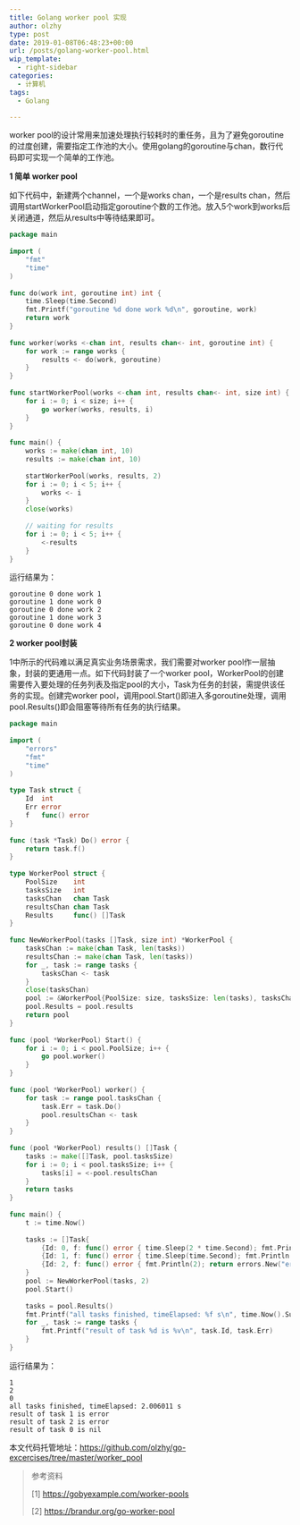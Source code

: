 ```yaml
---
title: Golang worker pool 实现
author: olzhy
type: post
date: 2019-01-08T06:48:23+00:00
url: /posts/golang-worker-pool.html
wip_template:
  - right-sidebar
categories:
  - 计算机
tags:
  - Golang

---
```

worker pool的设计常用来加速处理执行较耗时的重任务，且为了避免goroutine的过度创建，需要指定工作池的大小。使用golang的goroutine与chan，数行代码即可实现一个简单的工作池。
  
**1 简单 worker pool**
  
如下代码中，新建两个channel，一个是works chan，一个是results chan，然后调用startWorkerPool启动指定goroutine个数的工作池。放入5个work到works后关闭通道，然后从results中等待结果即可。

```go
package main  
  
import (  
    "fmt"  
    "time"  
)  
  
func do(work int, goroutine int) int {  
    time.Sleep(time.Second)  
    fmt.Printf("goroutine %d done work %d\n", goroutine, work)  
    return work  
}  
  
func worker(works <-chan int, results chan<- int, goroutine int) {  
    for work := range works {  
        results <- do(work, goroutine)  
    }  
}  
  
func startWorkerPool(works <-chan int, results chan<- int, size int) {  
    for i := 0; i < size; i++ {  
        go worker(works, results, i)  
    }  
}  
  
func main() {  
    works := make(chan int, 10)  
    results := make(chan int, 10)  
  
    startWorkerPool(works, results, 2)  
    for i := 0; i < 5; i++ {  
        works <- i  
    }  
    close(works)  
  
    // waiting for results  
    for i := 0; i < 5; i++ {  
        <-results  
    }  
}
```

运行结果为：
  
```
goroutine 0 done work 1
goroutine 1 done work 0
goroutine 0 done work 2
goroutine 1 done work 3
goroutine 0 done work 4
```

**2 worker pool封装**
  
1中所示的代码难以满足真实业务场景需求，我们需要对worker pool作一层抽象，封装的更通用一点。如下代码封装了一个worker pool，WorkerPool的创建需要传入要处理的任务列表及指定pool的大小，Task为任务的封装，需提供该任务的实现。创建完worker pool，调用pool.Start()即进入多goroutine处理，调用pool.Results()即会阻塞等待所有任务的执行结果。

```go
package main  
  
import (  
    "errors"  
    "fmt"  
    "time"  
)  
  
type Task struct {  
    Id  int  
    Err error  
    f   func() error  
}  
  
func (task *Task) Do() error {  
    return task.f()  
}  
  
type WorkerPool struct {  
    PoolSize    int  
    tasksSize   int  
    tasksChan   chan Task  
    resultsChan chan Task  
    Results     func() []Task  
}  
  
func NewWorkerPool(tasks []Task, size int) *WorkerPool {  
    tasksChan := make(chan Task, len(tasks))  
    resultsChan := make(chan Task, len(tasks))  
    for _, task := range tasks {  
        tasksChan <- task  
    }  
    close(tasksChan)  
    pool := &WorkerPool{PoolSize: size, tasksSize: len(tasks), tasksChan: tasksChan, resultsChan: resultsChan}  
    pool.Results = pool.results  
    return pool  
}  
  
func (pool *WorkerPool) Start() {  
    for i := 0; i < pool.PoolSize; i++ {  
        go pool.worker()  
    }  
}  
  
func (pool *WorkerPool) worker() {  
    for task := range pool.tasksChan {  
        task.Err = task.Do()  
        pool.resultsChan <- task  
    }  
}  
  
func (pool *WorkerPool) results() []Task {  
    tasks := make([]Task, pool.tasksSize)  
    for i := 0; i < pool.tasksSize; i++ {  
        tasks[i] = <-pool.resultsChan  
    }  
    return tasks  
}  
  
func main() {  
    t := time.Now()  
  
    tasks := []Task{  
        {Id: 0, f: func() error { time.Sleep(2 * time.Second); fmt.Println(0); return nil }},  
        {Id: 1, f: func() error { time.Sleep(time.Second); fmt.Println(1); return errors.New("error") }},  
        {Id: 2, f: func() error { fmt.Println(2); return errors.New("error") }},  
    }  
    pool := NewWorkerPool(tasks, 2)  
    pool.Start()  
  
    tasks = pool.Results()  
    fmt.Printf("all tasks finished, timeElapsed: %f s\n", time.Now().Sub(t).Seconds())  
    for _, task := range tasks {  
        fmt.Printf("result of task %d is %v\n", task.Id, task.Err)  
    }  
}
```

运行结果为：
  
```
1
2
0
all tasks finished, timeElapsed: 2.006011 s
result of task 1 is error
result of task 2 is error
result of task 0 is nil
```
  
本文代码托管地址：<a href="https://github.com/olzhy/go-excercises/tree/master/worker_pool" target="blank">https://github.com/olzhy/go-excercises/tree/master/worker_pool</a>

> 参考资料
>
> [1]&nbsp;<a href="https://gobyexample.com/worker-pools" target="blank">https://gobyexample.com/worker-pools</a>
>
> [2]&nbsp;<a href="https://brandur.org/go-worker-pool" target="blank">https://brandur.org/go-worker-pool</a>